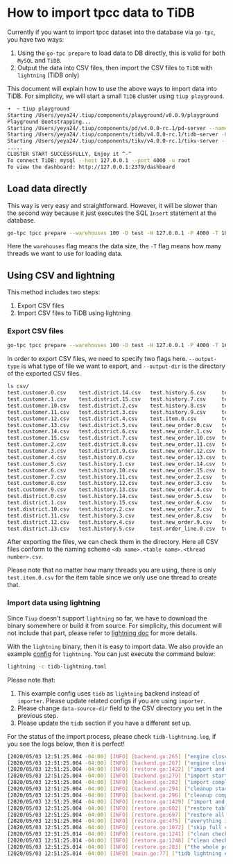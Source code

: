 # How to import tpcc data to TiDB

Currently if you want to import tpcc dataset into the database via `go-tpc`, you have two ways:

1. Using the `go-tpc prepare` to load data to DB directly, this is valid for both `MySQL` and `TiDB`.
2. Output the data into CSV files, then import the CSV files to `TiDB` with `lightning` (TiDB only)

This document will explain how to use the above ways to import data into TiDB. For simplicity, we will
start a small `TiDB` cluster using `tiup playground`.

``` bash
➜  ~ tiup playground
Starting /Users/yeya24/.tiup/components/playground/v0.0.9/playground
Playground Bootstrapping...
Starting /Users/yeya24/.tiup/components/pd/v4.0.0-rc.1/pd-server --name=pd-0 --data-dir=/Users/yeya24/.tiup/data/RyBAqGx/pd-0/data --peer-urls=http://127.0.0.1:2380 --advertise-peer-urls=http://127.0.0.1:2380 --client-urls=http://127.0.0.1:2379 --advertise-client-urls=http://127.0.0.1:2379 --log-file=/Users/yeya24/.tiup/data/RyBAqGx/pd-0/pd.log --initial-cluster=pd-0=http://127.0.0.1:2380
Starting /Users/yeya24/.tiup/components/tidb/v4.0.0-rc.1/tidb-server -P 4000 --store=tikv --host=127.0.0.1 --status=10080 --path=127.0.0.1:2379 --log-file=/Users/yeya24/.tiup/data/RyBAqGx/tidb-0/tidb.log
Starting /Users/yeya24/.tiup/components/tikv/v4.0.0-rc.1/tikv-server --addr=127.0.0.1:20160 --status-addr=127.0.0.1:20180 --pd=http://127.0.0.1:2379 --config=/Users/yeya24/.tiup/data/RyBAqGx/tikv-0/tikv.toml --data-dir=/Users/yeya24/.tiup/data/RyBAqGx/tikv-0/data --log-file=/Users/yeya24/.tiup/data/RyBAqGx/tikv-0/tikv.log
.....
CLUSTER START SUCCESSFULLY, Enjoy it ^-^
To connect TiDB: mysql --host 127.0.0.1 --port 4000 -u root
To view the dashboard: http://127.0.0.1:2379/dashboard
```

## Load data directly

This way is very easy and straightforward. However, it will be slower than the second way because 
it just executes the SQL `Insert` statement at the database.

``` bash
go-tpc tpcc prepare --warehouses 100 -D test -H 127.0.0.1 -P 4000 -T 10
```

Here the `warehouses` flag means the data size, the `-T` flag means how many threads we want to use for loading data.

## Using CSV and lightning

This method includes two steps:

1. Export CSV files
2. Import CSV files to TiDB using lightning

### Export CSV files

``` bash
go-tpc tpcc prepare --warehouses 100 -D test -H 127.0.0.1 -P 4000 -T 16 --output-type csv --output-dir csv/
```

In order to export CSV files, we need to specify two flags here. `--output-type` is what type of file we
want to export, and `--output-dir` is the directory of the exported CSV files.

``` bash
ls csv/
test.customer.0.csv    test.district.14.csv   test.history.6.csv     test.order_line.1.csv  test.orders.15.csv     test.stock.7.csv
test.customer.1.csv    test.district.15.csv   test.history.7.csv     test.order_line.10.csv test.orders.2.csv      test.stock.8.csv
test.customer.10.csv   test.district.2.csv    test.history.8.csv     test.order_line.11.csv test.orders.3.csv      test.stock.9.csv
test.customer.11.csv   test.district.3.csv    test.history.9.csv     test.order_line.12.csv test.orders.4.csv      test.warehouse.0.csv
test.customer.12.csv   test.district.4.csv    test.item.0.csv        test.order_line.13.csv test.orders.5.csv      test.warehouse.1.csv
test.customer.13.csv   test.district.5.csv    test.new_order.0.csv   test.order_line.14.csv test.orders.6.csv      test.warehouse.10.csv
test.customer.14.csv   test.district.6.csv    test.new_order.1.csv   test.order_line.15.csv test.orders.7.csv      test.warehouse.11.csv
test.customer.15.csv   test.district.7.csv    test.new_order.10.csv  test.order_line.2.csv  test.orders.8.csv      test.warehouse.12.csv
test.customer.2.csv    test.district.8.csv    test.new_order.11.csv  test.order_line.3.csv  test.orders.9.csv      test.warehouse.13.csv
test.customer.3.csv    test.district.9.csv    test.new_order.12.csv  test.order_line.4.csv  test.stock.0.csv       test.warehouse.14.csv
test.customer.4.csv    test.history.0.csv     test.new_order.13.csv  test.order_line.5.csv  test.stock.1.csv       test.warehouse.15.csv
test.customer.5.csv    test.history.1.csv     test.new_order.14.csv  test.order_line.6.csv  test.stock.10.csv      test.warehouse.2.csv
test.customer.6.csv    test.history.10.csv    test.new_order.15.csv  test.order_line.7.csv  test.stock.11.csv      test.warehouse.3.csv
test.customer.7.csv    test.history.11.csv    test.new_order.2.csv   test.order_line.8.csv  test.stock.12.csv      test.warehouse.4.csv
test.customer.8.csv    test.history.12.csv    test.new_order.3.csv   test.order_line.9.csv  test.stock.13.csv      test.warehouse.5.csv
test.customer.9.csv    test.history.13.csv    test.new_order.4.csv   test.orders.0.csv      test.stock.14.csv      test.warehouse.6.csv
test.district.0.csv    test.history.14.csv    test.new_order.5.csv   test.orders.1.csv      test.stock.15.csv      test.warehouse.7.csv
test.district.1.csv    test.history.15.csv    test.new_order.6.csv   test.orders.10.csv     test.stock.2.csv       test.warehouse.8.csv
test.district.10.csv   test.history.2.csv     test.new_order.7.csv   test.orders.11.csv     test.stock.3.csv       test.warehouse.9.csv
test.district.11.csv   test.history.3.csv     test.new_order.8.csv   test.orders.12.csv     test.stock.4.csv
test.district.12.csv   test.history.4.csv     test.new_order.9.csv   test.orders.13.csv     test.stock.5.csv
test.district.13.csv   test.history.5.csv     test.order_line.0.csv  test.orders.14.csv     test.stock.6.csv
```

After exporting the files, we can check them in the directory. Here all CSV files conform to the naming scheme `<db name>.<table name>.<thread number>.csv`.

Please note that no matter how many threads you are using, there is only `test.item.0.csv` for the item table since we only
use one thread to create that.

### Import data using lightning

Since `Tiup` doesn't support `lightning` so far, we have to download the binary somewhere or build it from source. 
For simplicity, this document will not include that part, please refer to [lightning doc](https://docs.pingcap.com/tidb/stable/tidb-lightning-overview) for more details.

With the `lightning` binary, then it is easy to import data. We also provide an example [config](./tidb-lightning.toml) for `lightning`. You can just execute the command below:

```bash
lightning -c tidb-lightning.toml
```

Please note that:
1. This example config uses `tidb` as `lightning` backend instead of `importer`. Please update related configs if you are using `importer`.
2. Please change `data-source-dir` field to the CSV directory you set in the previous step.
3. Please update the `tidb` section if you have a different set up.

For the status of the import process, please check `tidb-lightning.log`, if you see the logs below, then it is perfect!

```bash
[2020/05/03 12:51:25.004 -04:00] [INFO] [backend.go:265] ["engine close start"] [engineTag=`test`.`stock`:-1] [engineUUID=5565f8ab-07bc-5dfb-a64c-717945dd3a64]
[2020/05/03 12:51:25.004 -04:00] [INFO] [backend.go:267] ["engine close completed"] [engineTag=`test`.`stock`:-1] [engineUUID=5565f8ab-07bc-5dfb-a64c-717945dd3a64] [takeTime=210ns] []
[2020/05/03 12:51:25.004 -04:00] [INFO] [restore.go:1422] ["import and cleanup engine start"] [engineTag=`test`.`stock`:-1] [engineUUID=5565f8ab-07bc-5dfb-a64c-717945dd3a64]
[2020/05/03 12:51:25.004 -04:00] [INFO] [backend.go:279] ["import start"] [engineTag=`test`.`stock`:-1] [engineUUID=5565f8ab-07bc-5dfb-a64c-717945dd3a64] [retryCnt=0]
[2020/05/03 12:51:25.004 -04:00] [INFO] [backend.go:282] ["import completed"] [engineTag=`test`.`stock`:-1] [engineUUID=5565f8ab-07bc-5dfb-a64c-717945dd3a64] [retryCnt=0] [takeTime=304ns] []
[2020/05/03 12:51:25.004 -04:00] [INFO] [backend.go:294] ["cleanup start"] [engineTag=`test`.`stock`:-1] [engineUUID=5565f8ab-07bc-5dfb-a64c-717945dd3a64]
[2020/05/03 12:51:25.004 -04:00] [INFO] [backend.go:296] ["cleanup completed"] [engineTag=`test`.`stock`:-1] [engineUUID=5565f8ab-07bc-5dfb-a64c-717945dd3a64] [takeTime=189ns] []
[2020/05/03 12:51:25.004 -04:00] [INFO] [restore.go:1429] ["import and cleanup engine completed"] [engineTag=`test`.`stock`:-1] [engineUUID=5565f8ab-07bc-5dfb-a64c-717945dd3a64] [takeTime=54.46µs] []
[2020/05/03 12:51:25.004 -04:00] [INFO] [restore.go:602] ["restore table completed"] [table=`test`.`stock`] [takeTime=29.720372962s] []
[2020/05/03 12:51:25.004 -04:00] [INFO] [restore.go:697] ["restore all tables data completed"] [takeTime=38.919570374s] []
[2020/05/03 12:51:25.004 -04:00] [INFO] [restore.go:475] ["everything imported, stopping periodic actions"]
[2020/05/03 12:51:25.004 -04:00] [INFO] [restore.go:1072] ["skip full compaction"]
[2020/05/03 12:51:25.014 -04:00] [INFO] [restore.go:1241] ["clean checkpoints start"] [keepAfterSuccess=false] [taskID=1588524646072446000]
[2020/05/03 12:51:25.014 -04:00] [INFO] [restore.go:1248] ["clean checkpoints completed"] [keepAfterSuccess=false] [taskID=1588524646072446000] [takeTime=152.037µs] []
[2020/05/03 12:51:25.014 -04:00] [INFO] [restore.go:283] ["the whole procedure completed"] [takeTime=38.936017956s] []
[2020/05/03 12:51:25.014 -04:00] [INFO] [main.go:77] ["tidb lightning exit"]
```
